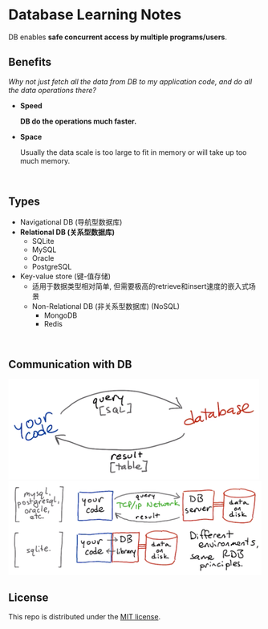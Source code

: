 # Database Learning Notes

DB enables **safe concurrent access by multiple programs/users**.

## Benefits

*Why not just fetch all the data from DB to my application code, and do all the data operations there?*

* **Speed**

  **DB do the operations much faster.**

* **Space**

  Usually the data scale is too large to fit in memory or will take up too much memory.

<br>

## Types

* Navigational DB (导航型数据库)
* **Relational DB (关系型数据库)**
  * SQLite
  * MySQL
  * Oracle
  * PostgreSQL
* Key-value store (键-值存储)
  - 适用于数据类型相对简单, 但需要极高的retrieve和insert速度的嵌入式场景
  - Non-Relational DB (非关系型数据库) (NoSQL)
    - MongoDB
    - Redis

<br>

## Communication with DB

<img src="https://github.com/Ziang-Lu/Database-Learning-Notes/blob/master/comm_with_DB.png?raw=true" width="500px">

<img src="https://github.com/Ziang-Lu/Database-Learning-Notes/blob/master/comm_with_DB_impl.png?raw=true" width="600px">

<br>

## License

This repo is distributed under the <a href="https://github.com/Ziang-Lu/Database-Learning-Notes/blob/master/LICENSE">MIT license</a>.


